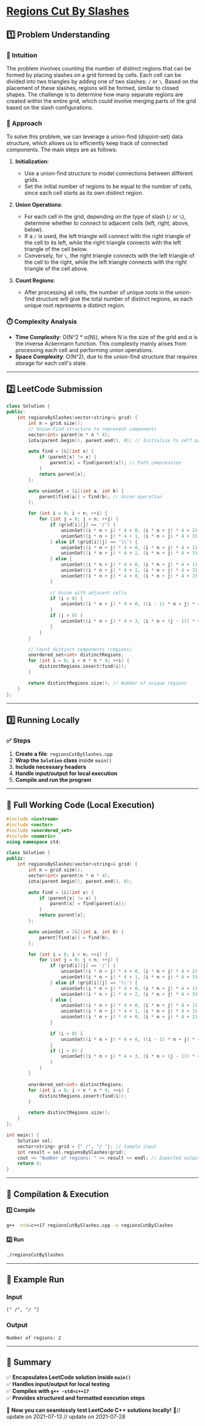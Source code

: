 # **[Regions Cut By Slashes](https://leetcode.com/problems/regions-cut-by-slashes/description/)**  

## **1️⃣ Problem Understanding**  
### **📌 Intuition**  
The problem involves counting the number of distinct regions that can be formed by placing slashes on a grid formed by cells. Each cell can be divided into two triangles by adding one of two slashes: `/` or `\`. Based on the placement of these slashes, regions will be formed, similar to closed shapes. The challenge is to determine how many separate regions are created within the entire grid, which could involve merging parts of the grid based on the slash configurations.

### **🚀 Approach**  
To solve this problem, we can leverage a union-find (disjoint-set) data structure, which allows us to efficiently keep track of connected components. The main steps are as follows:

1. **Initialization**:
   - Use a union-find structure to model connections between different grids.
   - Set the initial number of regions to be equal to the number of cells, since each cell starts as its own distinct region.

2. **Union Operations**:
   - For each cell in the grid, depending on the type of slash (`/` or `\`), determine whether to connect to adjacent cells (left, right, above, below). 
   - If a `/` is used, the left triangle will connect with the right triangle of the cell to its left, while the right triangle connects with the left triangle of the cell below.
   - Conversely, for `\`, the right triangle connects with the left triangle of the cell to the right, while the left triangle connects with the right triangle of the cell above.

3. **Count Regions**:
   - After processing all cells, the number of unique roots in the union-find structure will give the total number of distinct regions, as each unique root represents a distinct region.

### **⏱️ Complexity Analysis**  
- **Time Complexity**: O(N^2 * α(N)), where N is the size of the grid and α is the inverse Ackermann function. This complexity mainly arises from processing each cell and performing union operations.
- **Space Complexity**: O(N^2), due to the union-find structure that requires storage for each cell's state.

---  

## **2️⃣ LeetCode Submission**  
```cpp
class Solution {
public:
    int regionsBySlashes(vector<string>& grid) {
        int n = grid.size();
        // Union-Find structure to represent components
        vector<int> parent(n * n * 4);
        iota(parent.begin(), parent.end(), 0); // Initialize to self parent

        auto find = [&](int x) {
            if (parent[x] != x) {
                parent[x] = find(parent[x]); // Path compression
            }
            return parent[x];
        };

        auto unionSet = [&](int a, int b) {
            parent[find(a)] = find(b); // Union operation
        };

        for (int i = 0; i < n; ++i) {
            for (int j = 0; j < n; ++j) {
                if (grid[i][j] == '/') {
                    unionSet((i * n + j) * 4 + 0, (i * n + j) * 4 + 2); // top left to bottom right
                    unionSet((i * n + j) * 4 + 1, (i * n + j) * 4 + 3); // top right to bottom left
                } else if (grid[i][j] == '\\') {
                    unionSet((i * n + j) * 4 + 0, (i * n + j) * 4 + 1); // top left to top right
                    unionSet((i * n + j) * 4 + 2, (i * n + j) * 4 + 3); // bottom left to bottom right
                } else {
                    unionSet((i * n + j) * 4 + 0, (i * n + j) * 4 + 1); // top left to top right
                    unionSet((i * n + j) * 4 + 1, (i * n + j) * 4 + 3); // top right to bottom right
                    unionSet((i * n + j) * 4 + 0, (i * n + j) * 4 + 2); // top left to bottom left
                }

                // Union with adjacent cells
                if (i > 0) {
                    unionSet((i * n + j) * 4 + 0, ((i - 1) * n + j) * 4 + 2); // top edge connection
                }
                if (j > 0) {
                    unionSet((i * n + j) * 4 + 3, (i * n + (j - 1)) * 4 + 1); // left edge connection
                }
            }
        }

        // Count distinct components (regions)
        unordered_set<int> distinctRegions;
        for (int i = 0; i < n * n * 4; ++i) {
            distinctRegions.insert(find(i));
        }

        return distinctRegions.size(); // Number of unique regions
    }
};
```  

---  

## **3️⃣ Running Locally**  
### **✅ Steps**  
1. **Create a file**: `regionsCutBySlashes.cpp`  
2. **Wrap the `Solution` class** inside `main()`  
3. **Include necessary headers**  
4. **Handle input/output for local execution**  
5. **Compile and run the program**  

---  

## **📝 Full Working Code (Local Execution)**  
```cpp
#include <iostream>
#include <vector>
#include <unordered_set>
#include <numeric>
using namespace std;

class Solution {
public:
    int regionsBySlashes(vector<string>& grid) {
        int n = grid.size();
        vector<int> parent(n * n * 4);
        iota(parent.begin(), parent.end(), 0);

        auto find = [&](int x) {
            if (parent[x] != x) {
                parent[x] = find(parent[x]);
            }
            return parent[x];
        };

        auto unionSet = [&](int a, int b) {
            parent[find(a)] = find(b);
        };

        for (int i = 0; i < n; ++i) {
            for (int j = 0; j < n; ++j) {
                if (grid[i][j] == '/') {
                    unionSet((i * n + j) * 4 + 0, (i * n + j) * 4 + 2);
                    unionSet((i * n + j) * 4 + 1, (i * n + j) * 4 + 3);
                } else if (grid[i][j] == '\\') {
                    unionSet((i * n + j) * 4 + 0, (i * n + j) * 4 + 1);
                    unionSet((i * n + j) * 4 + 2, (i * n + j) * 4 + 3);
                } else {
                    unionSet((i * n + j) * 4 + 0, (i * n + j) * 4 + 1);
                    unionSet((i * n + j) * 4 + 1, (i * n + j) * 4 + 3);
                    unionSet((i * n + j) * 4 + 0, (i * n + j) * 4 + 2);
                }

                if (i > 0) {
                    unionSet((i * n + j) * 4 + 0, ((i - 1) * n + j) * 4 + 2);
                }
                if (j > 0) {
                    unionSet((i * n + j) * 4 + 3, (i * n + (j - 1)) * 4 + 1);
                }
            }
        }

        unordered_set<int> distinctRegions;
        for (int i = 0; i < n * n * 4; ++i) {
            distinctRegions.insert(find(i));
        }

        return distinctRegions.size();
    }
};

int main() {
    Solution sol;
    vector<string> grid = {" /", "/ "}; // Sample input
    int result = sol.regionsBySlashes(grid);
    cout << "Number of regions: " << result << endl; // Expected output: 2
    return 0;
}
```  

---  

## **🔧 Compilation & Execution**  
#### **1️⃣ Compile**  
```bash
g++ -std=c++17 regionsCutBySlashes.cpp -o regionsCutBySlashes
```  

#### **2️⃣ Run**  
```bash
./regionsCutBySlashes
```  

---  

## **🎯 Example Run**  
### **Input**  
```
[" /", "/ "]
```  
### **Output**  
```
Number of regions: 2
```  

---  

## **📌 Summary**  
✅ **Encapsulates LeetCode solution inside `main()`**  
✅ **Handles input/output for local testing**  
✅ **Compiles with `g++ -std=c++17`**  
✅ **Provides structured and formatted execution steps**  

🚀 **Now you can seamlessly test LeetCode C++ solutions locally!** 🚀// update on 2021-07-13
// update on 2021-07-28
